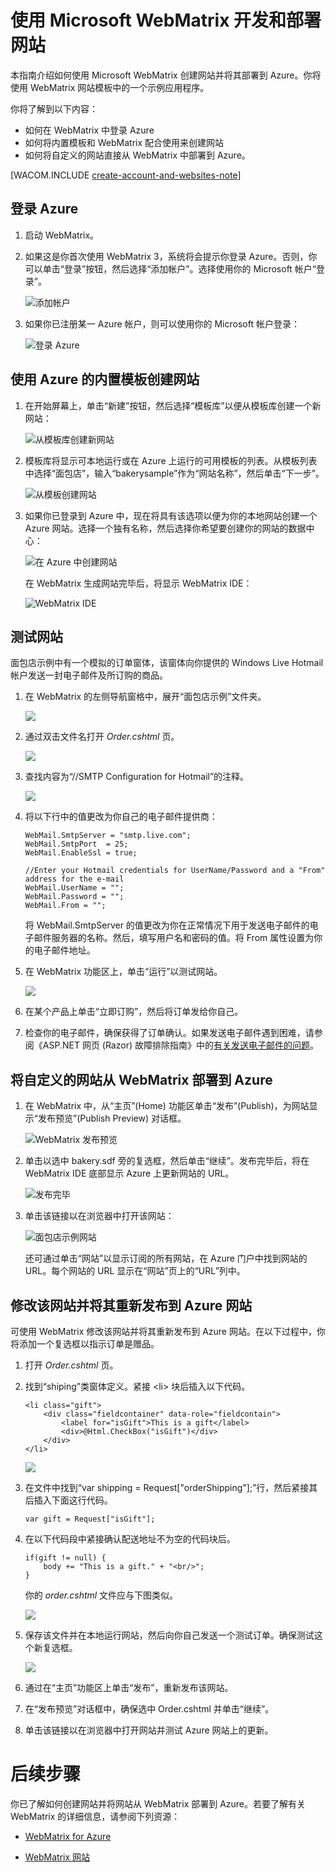 ﻿<properties linkid="develop-dotnet-website-with-webmatrix" urlDisplayName="Website with WebMatrix" pageTitle=".NET web site with WebMatrix - Azure tutorials" metaKeywords="WebMatrix Azure, WebMatrix Azure, Azure web site WebMatrix, Azure website WebMatrix, Web Matrix Azure, WebMatrix Azure" description="Learn how to develop and deploy an Azure web site with WebMatrix." metaCanonical="" services="web-sites" documentationCenter=".NET" title="Develop and deploy a web site with Microsoft WebMatrix" authors="" solutions="" manager="" editor="" />
<tags ms.service="web-sites"
    ms.date="02/05/2015"
    wacn.date="04/11/2015"
    />

# 使用 Microsoft WebMatrix 开发和部署网站

本指南介绍如何使用 Microsoft WebMatrix 创建网站并将其部署到 Azure。你将使用 WebMatrix 网站模板中的一个示例应用程序。

你将了解到以下内容：

-   如何在 WebMatrix 中登录 Azure
-   如何将内置模板和 WebMatrix 配合使用来创建网站
-   如何将自定义的网站直接从 WebMatrix 中部署到 Azure。

[WACOM.INCLUDE [create-account-and-websites-note][create-account-and-websites-note]]

## 登录 Azure

1.  启动 WebMatrix。
2.  如果这是你首次使用 WebMatrix 3，系统将会提示你登录 Azure。否则，你可以单击“登录”按钮，然后选择“添加帐户”。选择使用你的 Microsoft 帐户“登录”。

    ![添加帐户][添加帐户]

3.  如果你已注册某一 Azure 帐户，则可以使用你的 Microsoft 帐户登录：

    ![登录 Azure][登录 Azure]

## 使用 Azure 的内置模板创建网站

1.  在开始屏幕上，单击“新建”按钮，然后选择“模板库”以便从模板库创建一个新网站：

    ![从模板库创建新网站][从模板库创建新网站]

2.  模板库将显示可本地运行或在 Azure 上运行的可用模板的列表。从模板列表中选择“面包店”，输入“bakerysample”作为“网站名称”，然后单击“下一步”。

    ![从模板创建网站][从模板创建网站]

3.  如果你已登录到 Azure 中，现在将具有该选项以便为你的本地网站创建一个 Azure 网站。选择一个独有名称，然后选择你希望要创建你的网站的数据中心：

    ![在 Azure 中创建网站][在 Azure 中创建网站]

    在 WebMatrix 生成网站完毕后，将显示 WebMatrix IDE：

    ![WebMatrix IDE][WebMatrix IDE]

## 测试网站

面包店示例中有一个模拟的订单窗体，该窗体向你提供的 Windows Live Hotmail 帐户发送一封电子邮件及所订购的商品。

1.  在 WebMatrix 的左侧导航窗格中，展开“面包店示例”文件夹。

    ![][0]

2.  通过双击文件名打开 *Order.cshtml* 页。

    ![][1]

3.  查找内容为“//SMTP Configuration for Hotmail”的注释。

    ![][2]

4.  将以下行中的值更改为你自己的电子邮件提供商：

        WebMail.SmtpServer = "smtp.live.com";
        WebMail.SmtpPort  = 25;
        WebMail.EnableSsl = true; 

        //Enter your Hotmail credentials for UserName/Password and a "From" address for the e-mail
        WebMail.UserName = "";
        WebMail.Password = "";
        WebMail.From = "";

    将 WebMail.SmtpServer 的值更改为你在正常情况下用于发送电子邮件的电子邮件服务器的名称。然后，填写用户名和密码的值。将 From 属性设置为你的电子邮件地址。

5.  在 WebMatrix 功能区上，单击“运行”以测试网站。

    ![][3]

6.  在某个产品上单击“立即订购”，然后将订单发给你自己。

7.  检查你的电子邮件，确保获得了订单确认。如果发送电子邮件遇到困难，请参阅《ASP.NET 网页 (Razor) 故障排除指南》中的[有关发送电子邮件的问题][有关发送电子邮件的问题]。

## 将自定义的网站从 WebMatrix 部署到 Azure

1.  在 WebMatrix 中，从“主页”(Home) 功能区单击“发布”(Publish)，为网站显示“发布预览”(Publish Preview) 对话框。

    ![WebMatrix 发布预览][WebMatrix 发布预览]

2.  单击以选中 bakery.sdf 旁的复选框，然后单击“继续”。发布完毕后，将在 WebMatrix IDE 底部显示 Azure 上更新网站的 URL。

    ![发布完毕][发布完毕]

3.  单击该链接以在浏览器中打开该网站：

    ![面包店示例网站][面包店示例网站]

    还可通过单击“网站”以显示订阅的所有网站，在 Azure 门户中找到网站的 URL。每个网站的 URL 显示在“网站”页上的“URL”列中。

## 修改该网站并将其重新发布到 Azure 网站

可使用 WebMatrix 修改该网站并将其重新发布到 Azure 网站。在以下过程中，你将添加一个复选框以指示订单是赠品。

1.  打开 *Order.cshtml* 页。

2.  找到“shiping”类窗体定义。紧接 &lt;li&gt; 块后插入以下代码。

        <li class="gift">
            <div class="fieldcontainer" data-role="fieldcontain">
                <label for="isGift">This is a gift</label>           
                <div>@Html.CheckBox("isGift")</div>
            </div>
        </li>

    ![][4]

3.  在文件中找到“var shipping = Request["orderShipping"];”行，然后紧接其后插入下面这行代码。

        var gift = Request["isGift"];

4.  在以下代码段中紧接确认配送地址不为空的代码块后。

        if(gift != null) {
            body += "This is a gift." + "<br/>";
        }

    你的 *order.cshtml* 文件应与下图类似。

    ![][5]

5.  保存该文件并在本地运行网站，然后向你自己发送一个测试订单。确保测试这个新复选框。

    ![][6]

6.  通过在“主页”功能区上单击“发布”，重新发布该网站。

7.  在“发布预览”对话框中，确保选中 Order.cshtml 并单击“继续”。

8.  单击该链接以在浏览器中打开网站并测试 Azure 网站上的更新。

# 后续步骤

你已了解如何创建网站并将网站从 WebMatrix 部署到 Azure。若要了解有关 WebMatrix 的详细信息，请参阅下列资源：

-   [WebMatrix for Azure][WebMatrix for Azure]

-   [WebMatrix 网站][WebMatrix 网站]

  [create-account-and-websites-note]: ../includes/create-account-and-websites-note.md
  [添加帐户]: ./media/web-sites-dotnet-using-webmatrix/webmatrix-add-account.png
  [登录 Azure]: ./media/web-sites-dotnet-using-webmatrix/webmatrix-sign-in.png
  [从模板库创建新网站]: ./media/web-sites-dotnet-using-webmatrix/webmatrix-site-from-template.png
  [从模板创建网站]: ./media/web-sites-dotnet-using-webmatrix/webmatrix-site-from-template-details.png
  [在 Azure 中创建网站]: ./media/web-sites-dotnet-using-webmatrix/webmatrix-site-from-template-azure.png
  [WebMatrix IDE]: ./media/web-sites-dotnet-using-webmatrix/howtowebmatrixide.png
  [0]: ./media/web-sites-dotnet-using-webmatrix/website-with-webmatrix-sample-mod-1-1.png
  [1]: ./media/web-sites-dotnet-using-webmatrix/website-with-webmatrix-sample-mod-1-2.png
  [2]: ./media/web-sites-dotnet-using-webmatrix/website-with-webmatrix-sample-mod-1-3.png
  [3]: ./media/web-sites-dotnet-using-webmatrix/website-with-webmatrix-sample-mod-1-4.png
  [有关发送电子邮件的问题]: http://go.microsoft.com/fwlink/?LinkId=253001#email
  [WebMatrix 发布预览]: ./media/web-sites-dotnet-using-webmatrix/howtopublishpreview.png
  [发布完毕]: ./media/web-sites-dotnet-using-webmatrix/howtopublished2.png
  [面包店示例网站]: ./media/web-sites-dotnet-using-webmatrix/howtobakerysamplesite.png
  [4]: ./media/web-sites-dotnet-using-webmatrix/website-with-webmatrix-sample-mod-1-5.png
  [5]: ./media/web-sites-dotnet-using-webmatrix/website-with-webmatrix-sample-mod-1-6.png
  [6]: ./media/web-sites-dotnet-using-webmatrix/website-with-webmatrix-sample-mod-1-7.png
  [WebMatrix for Azure]: http://go.microsoft.com/fwlink/?LinkID=253622&clcid=0x409
  [WebMatrix 网站]: http://www.microsoft.com/click/services/Redirect2.ashx?CR_CC=200106398
